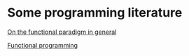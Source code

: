 # Some programming literature

[On the functional paradigm in general](https://mostly-adequate.gitbook.io/mostly-adequate-guide/)

[Functional programming](https://drboolean.gitbooks.io/mostly-adequate-guide-old/content/ch1.html)
